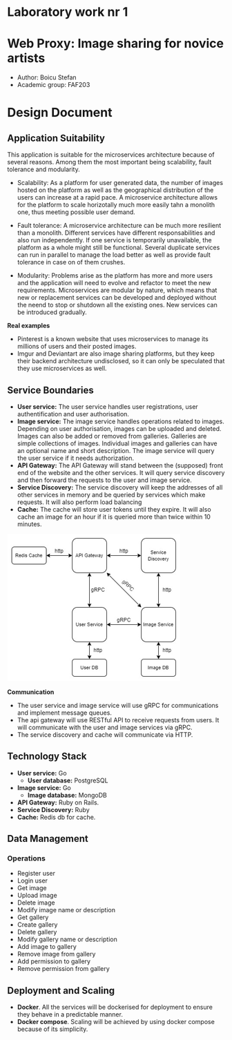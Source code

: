 # Laboratory work nr 1

# Web Proxy: Image sharing for novice artists

- Author: Boicu Stefan
- Academic group: FAF203

# Design Document

##  Application Suitability

This application is suitable for the microservices architecture because of several reasons. Among them the most important being scalability, fault tolerance and modularity.

- Scalability: As a platform for user generated data, the number of images hosted on the platform as well as the geographical distribution of the users can increase at a rapid pace. A microservice architecture allows for the platform to scale horizotally much more easily tahn a monolith one, thus meeting possible user demand.

- Fault tolerance: A microservice architecture can be much more resilient than a monolith. Different services have different responsabilities and also run independently. If one service is temporarily unavailable, the platform as a whole might still be functional. Several duplicate services can run in parallel to manage the load better as well as provide fault tolerance in case on of them crushes.

- Modularity: Problems arise as the platform has more and more users and the application will need to evolve and refactor to meet the new requirements. Microservices are modular by nature, which means that new or replacement services can be developed and deployed without the neend to stop or shutdown all the existing ones. New services can be introduced gradually.

**Real examples**

- Pinterest is a known website that uses microservices to manage its millions of users and their posted images.
- Imgur and Deviantart are also image sharing platforms, but they keep their backend architecture undisclosed, so it can only be speculated that they use microservices as well.

## Service Boundaries

- **User service:** The user service handles user registrations, user authentification and user authorisation.
- **Image service:** The image service handles operations related to images. Depending on user authorisation, images can be uploaded and deleted. Images can also be added or removed from galleries. Galleries are simple collections of images. Individual images and galleries can have an optional name and short description. The image service will query the user service if it needs authorization.
- **API Gateway:** The API Gateway will stand between the (supposed) front end of the website and the other services. It will query service discovery and then forward the requests to the user and image service.
- **Service Discovery:** The service discovery will keep the addresses of all other services in memory and be queried by services which make requests. It will also perform load balancing
- **Cache:** The cache will store user tokens until they expire. It will also cache an image for an hour if it is queried more than twice within 10 minutes.

![Design Diagram](local/image/PAD_LAB_1.jpg)

**Communication**

- The user service and image service will use gRPC for communications and implement message queues.
- The api gateway will use RESTful API to receive requests from users. It will communicate with the user and image services via gRPC.
- The service discovery and cache will communicate via HTTP.

## Technology Stack
- **User service:** Go
  - **User database:** PostgreSQL
- **Image service:** Go
  - **Image database:** MongoDB
- **API Gateway:** Ruby on Rails.
- **Service Discovery:** Ruby
- **Cache:** Redis db for cache.

## Data Management

### Operations

- Register user
- Login user
- Get image
- Upload image
- Delete image
- Modify image name or description
- Get gallery
- Create gallery
- Delete gallery
- Modify gallery name or description
- Add image to gallery
- Remove image from gallery
- Add permission to gallery
- Remove permission from gallery

## Deployment and Scaling

- **Docker**. All the services will be dockerised for deployment to ensure they behave in a predictable manner.
- **Docker compose**. Scaling will be achieved by using docker compose because of its simplicity.
